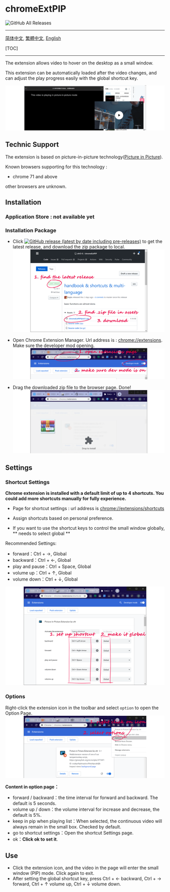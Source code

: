 # chromeExtPIP

![GitHub All Releases](https://img.shields.io/github/downloads/c4rO-0/chromeExtPIP/total?label=Downloads&style=flat-square)

---

[简体中文](./README.md), [繁體中文](./README.zh-tw.md), [English](./README.en.md)

[TOC]

---

The extension allows video to hover on the desktop as a small window.

This extension can be automatically loaded after the video changes, and can adjust the play progress easily with the global shortcut key.

![](./readme/view.png)

## Technic Support

The extension is based on picture-in-picture technology([Picture in Picture](https://w3c.github.io/picture-in-picture/)).  

Known browsers supporting for this technology :

- chrome 71 and above

other browsers are unknown.

## Installation

### Application Store : not available yet
### Installation Package

- Click [![GitHub release (latest by date including pre-releases)](https://img.shields.io/github/v/release/c4rO-0/chromeExtPIP?include_prereleases&style=flat-square)](https://github.com/c4rO-0/chromeExtPIP/releases/latest) to get the latest release, and download the zip package to local.
![](./readme/ins_step1_en.png)

- Open Chrome Extension Manager. Url address is : [chrome://extensions](chrome://extensions). Make sure the developer mod opening.
![](./readme/ins_step2_en.png)

- Drag the downloaded zip file to the browser page. Done!
![](./readme/ins_step3_en.png)


## Settings

### Shortcut Settings

**Chrome extension is installed with a default limit of up to 4 shortcuts. You could add more shortcuts manually for fully experience.**

- Page for shortcut settings : url address is [chrome://extensions/shortcuts](chrome://extensions/shortcuts) 

- Assign shortcuts based on personal preference.

- If you want to use the shortcut keys to control the small window globally, ** needs to select global **

Recommended Settings:
* forward：Ctrl + →, Global
* backward：Ctrl + ←, Global
* play and pause：Ctrl + Space, Global
* volume up：Ctrl + ↑, Global
* volume down：Ctrl + ↓, Global

![](./readme/set_step1_en.png)

### Options
Right-click the extension icon in the toolbar and select `option` to open the Option Page.
![](./readme/set_step2_en.png)

**Content in option page：**

* forward / backward：the time interval for forward and backward. The default is 5 seconds.
* volume up / down：the volume interval for increase and decrease, the default is 5%.
* keep in pip when playing list：When selected, the continuous video will always remain in the small box. Checked by default.
* go to shortcut settings：Open the shortcut Settings page.
* ok：**Click ok to set it**.

## Use
* Click the extension icon, and the video in the page will enter the small window (PIP) mode. Click again to exit.
* After setting the global shortcut key, press Ctrl + ←  backward, Ctrl + → forward, Ctrl + ↑ volume up, Ctrl + ↓ volume down.
